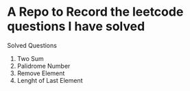 # A Repo to Record the leetcode questions I have solved
Solved Questions 
1. Two Sum
2. Palidrome Number
3. Remove Element
4. Lenght of Last Element
